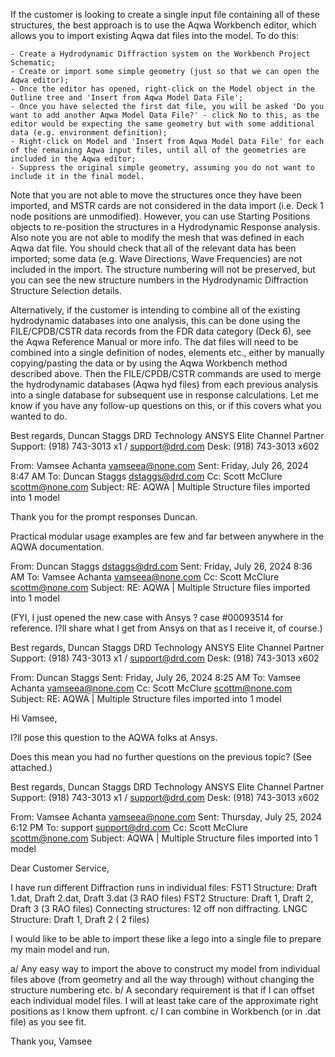 
If the customer is looking to create a single input file containing all of these structures, the best approach is to use the Aqwa Workbench editor, which allows you to import existing Aqwa dat files into the model. To do this:

    - Create a Hydrodynamic Diffraction system on the Workbench Project Schematic;
    - Create or import some simple geometry (just so that we can open the Aqwa editor);
    - Once the editor has opened, right-click on the Model object in the Outline tree and 'Insert from Aqwa Model Data File';
    - Once you have selected the first dat file, you will be asked 'Do you want to add another Aqwa Model Data File?' - click No to this, as the editor would be expecting the same geometry but with some additional data (e.g. environment definition);
    - Right-click on Model and 'Insert from Aqwa Model Data File' for each of the remaining Aqwa input files, until all of the geometries are included in the Aqwa editor;
    - Suppress the original simple geometry, assuming you do not want to include it in the final model.

Note that you are not able to move the structures once they have been imported, and MSTR cards are not considered in the data import (i.e. Deck 1 node positions are unmodified). However, you can use Starting Positions objects to re-position the structures in a Hydrodynamic Response analysis. Also note you are not able to modify the mesh that was defined in each Aqwa dat file. You should check that all of the relevant data has been imported; some data (e.g. Wave Directions, Wave Frequencies) are not included in the import. The structure numbering will not be preserved, but you can see the new structure numbers in the Hydrodynamic Diffraction Structure Selection details.

Alternatively, if the customer is intending to combine all of the existing hydrodynamic databases into one analysis, this can be done using the FILE/CPDB/CSTR data records from the FDR data category (Deck 6), see the Aqwa Reference Manual or more info. The dat files will need to be combined into a single definition of nodes, elements etc., either by manually copying/pasting the data or by using the Aqwa Workbench method described above. Then the FILE/CPDB/CSTR commands are used to merge the hydrodynamic databases (Aqwa hyd files) from each previous analysis into a single database for subsequent use in response calculations.
Let me know if you have any follow-up questions on this, or if this covers what you wanted to do.

Best regards,
Duncan Staggs
DRD Technology
ANSYS Elite Channel Partner
Support: (918) 743-3013 x1 / <support@drd.com>
Desk: (918) 743-3013 x602

From: Vamsee Achanta <vamseea@none.com>
Sent: Friday, July 26, 2024 8:47 AM
To: Duncan Staggs <dstaggs@drd.com>
Cc: Scott McClure <scottm@none.com>
Subject: RE: AQWA | Multiple Structure files imported into 1 model

Thank you for the prompt responses Duncan.

Practical modular usage examples are few and far between anywhere in the AQWA documentation.

From: Duncan Staggs <dstaggs@drd.com>
Sent: Friday, July 26, 2024 8:36 AM
To: Vamsee Achanta <vamseea@none.com>
Cc: Scott McClure <scottm@none.com>
Subject: RE: AQWA | Multiple Structure files imported into 1 model

(FYI, I just opened the new case with Ansys ? case #00093514 for reference. I?ll share what I get from Ansys on that as I receive it, of course.)

Best regards,
Duncan Staggs
DRD Technology
ANSYS Elite Channel Partner
Support: (918) 743-3013 x1 / <support@drd.com>
Desk: (918) 743-3013 x602

From: Duncan Staggs
Sent: Friday, July 26, 2024 8:25 AM
To: Vamsee Achanta <vamseea@none.com>
Cc: Scott McClure <scottm@none.com>
Subject: RE: AQWA | Multiple Structure files imported into 1 model

Hi Vamsee,

I?ll pose this question to the AQWA folks at Ansys.

Does this mean you had no further questions on the previous topic? (See attached.)

Best regards,
Duncan Staggs
DRD Technology
ANSYS Elite Channel Partner
Support: (918) 743-3013 x1 / <support@drd.com>
Desk: (918) 743-3013 x602

From: Vamsee Achanta <vamseea@none.com>
Sent: Thursday, July 25, 2024 6:12 PM
To: support <support@drd.com>
Cc: Scott McClure <scottm@none.com>
Subject: AQWA | Multiple Structure files imported into 1 model

Dear Customer Service,

I have run different Diffraction runs in individual files:
FST1 Structure: Draft 1.dat, Draft 2.dat, Draft 3.dat (3 RAO files)
FST2 Structure: Draft 1, Draft 2, Draft 3 (3 RAO files)
Connecting structures: 12 off non diffracting.
LNGC Structure: Draft 1, Draft 2 ( 2 files)

I would like to be able to import these like a lego into a single file to prepare my main model and run.

a/ Any easy way to import the above to construct my model from individual files above (from geometry and all the way through) without changing the structure numbering etc.
b/ A secondary requirement is that if I can offset each individual model files. I will at least take care of the approximate right positions as I know them upfront.
c/ I can combine in Workbench (or in .dat file) as  you see fit.

Thank you,
Vamsee

